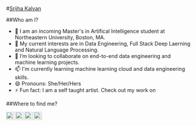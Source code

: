 #[Srijha Kalyan](https://srijha09.github.io/Home/)

<!--ijha09/Srijha09** is a ✨ _special_ ✨ repository because its `README.md` (this file) appears on your GitHub profile.-->
##Who am I?

- 🔭 I am an incoming Master's in Artifical Intelligence student at Northeastern University, Boston, MA.
- 🌱 My current interests are in Data Engineering, Full Stack Deep Laerning and Natural Language Processing.
- 👯 I’m looking to collaborate on end-to-end data engineering and machine learning projects.
- 📫 I'm currently learning machine learning cloud and data engineering skills.
- 😄 Pronouns: She/Her/Hers
- ⚡ Fun fact: I am a self taught artist. Check out my work on 

##Where to find me?

<a href="https://www.linkedin.com/in/srijha-kalyan-340364167/">
  <img align="left" alt="Srijha's Linkedin" width="22px" src="https://raw.githubusercontent.com/peterthehan/peterthehan/master/assets/linkedin.svg"/>
</a>
<a href="https://www.linkedin.com/in/srijha-kalyan-340364167/">
  <img align="left" alt="Srijha's Linkedin" width="22px" src="https://raw.githubusercontent.com/peterthehan/peterthehan/master/assets/linkedin.svg"/>
</a>
<a href="https://twitter.com/SrijhaKalyan">
  <img align="left" alt="Srijha Kalyan | Twitter"width="22px" src="https://raw.githubusercontent.com/peterthehan/peterthehan/master/assets/twitter.svg"/>
</a>
<a href="https://medium.com/@srijha.1999">
  <img align="left" alt="Srijha Kalyan | Medium" width="22px" src="https://raw.githubusercontent.com/peterthehan/peterthehan/master/assets/medium.svg"/>
</a>




